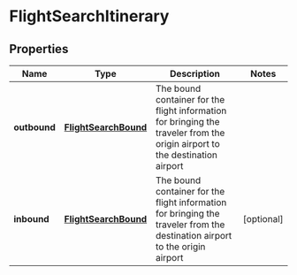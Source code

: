 
# FlightSearchItinerary

## Properties
Name | Type | Description | Notes
------------ | ------------- | ------------- | -------------
**outbound** | [**FlightSearchBound**](FlightSearchBound.md) | The bound container for the flight information for bringing the traveler from the origin airport to the destination airport | 
**inbound** | [**FlightSearchBound**](FlightSearchBound.md) | The bound container for the flight information for bringing the traveler from the destination airport to the origin airport |  [optional]



